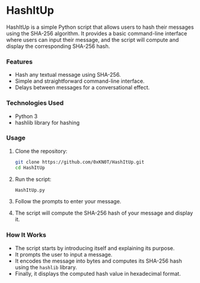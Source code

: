 # HashItUp

HashItUp is a simple Python script that allows users to hash their messages using the SHA-256 algorithm. It provides a basic command-line interface where users can input their message, and the script will compute and display the corresponding SHA-256 hash.

### Features
- Hash any textual message using SHA-256.
- Simple and straightforward command-line interface.
- Delays between messages for a conversational effect.

### Technologies Used
- Python 3
- hashlib library for hashing

### Usage
1. Clone the repository:
   ```bash
   git clone https://github.com/0xKN0T/HashItUp.git
   cd HashItUp
   ```

2. Run the script:
   ```bash
   HashItUp.py
   ```

3. Follow the prompts to enter your message.

4. The script will compute the SHA-256 hash of your message and display it.

### How It Works
- The script starts by introducing itself and explaining its purpose.
- It prompts the user to input a message.
- It encodes the message into bytes and computes its SHA-256 hash using the `hashlib` library.
- Finally, it displays the computed hash value in hexadecimal format.
